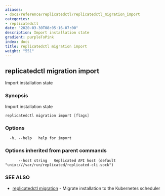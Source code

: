 ```yaml
---
aliases:
- docs/reference/replicatedctl/replicatedctl_migration_import
categories:
- replicatedctl
date: "2020-03-30T08:05:16-07:00"
description: Import installation state
gradient: purpleToPink
index: docs
title: replicatedctl migration import
weight: "551"
---
```


## replicatedctl migration import

Import installation state

### Synopsis

Import installation state

```
replicatedctl migration import [flags]
```

### Options

```
  -h, --help   help for import
```

### Options inherited from parent commands

```
      --host string   Replicated API host (default "unix:///var/run/replicated/replicated-cli.sock")
```

### SEE ALSO

* [replicatedctl migration](/api/replicatedctl/replicatedctl_migration/)	 - Migrate installation to the Kubernetes scheduler


